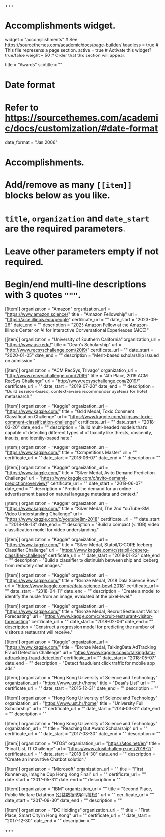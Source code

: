 +++
# Accomplishments widget.
widget = "accomplishments"  # See https://sourcethemes.com/academic/docs/page-builder/
headless = true  # This file represents a page section.
active = true  # Activate this widget? true/false
weight = 50  # Order that this section will appear.

title = "Awards"
subtitle = ""

# Date format
#   Refer to https://sourcethemes.com/academic/docs/customization/#date-format
date_format = "Jan 2006"

# Accomplishments.
#   Add/remove as many `[[item]]` blocks below as you like.
#   `title`, `organization` and `date_start` are the required parameters.
#   Leave other parameters empty if not required.
#   Begin/end multi-line descriptions with 3 quotes `"""`.

[[item]]
  organization = "Amazon"
  organization_url = "https://www.amazon.science/"
  title = "Amazon Fellowship"
  url = "https://aice.illinois.edu/people"
  certificate_url = ""
  date_start = "2023-09-26"
  date_end = ""
  description = "2023 Amazon Fellow at the Amazon-Illinois Center on AI for Interactive Conversational Experiences (AICE)"

[[item]]
  organization = "University of Southern California"
  organization_url = "https://www.usc.edu/"
  title = "Dean's Scholarship"
  url = "http://www.recsyschallenge.com/2019/"
  certificate_url = ""
  date_start = "2020-01-05"
  date_end = ""
  description = "Merit-based scholarship issued on admission."

[[item]]
  organization = "ACM RecSys, Trivago"
  organization_url = "http://www.recsyschallenge.com/2019/"
  title = "4th Place, 2019 ACM RecSys Challenge"
  url = "http://www.recsyschallenge.com/2019/"
  certificate_url = ""
  date_start = "2019-07-20"
  date_end = ""
  description = "Build session-based, context-aware recommender systems for hotel metasearch."

[[item]]
  organization = "Kaggle"
  organization_url = "https://www.kaggle.com/"
  title = "Gold Medal, Toxic Comment Classification Challenge"
  url = "https://www.kaggle.com/c/jigsaw-toxic-comment-classification-challenge"
  certificate_url = ""
  date_start = "2018-03-20"
  date_end = ""
  description = "Build multi-headed models that’s capable of detecting different types of of toxicity like threats, obscenity, insults, and identity-based hate."

[[item]]
  organization = "Kaggle"
  organization_url = "https://www.kaggle.com/"
  title = "Competitions Master"
  url = ""
  certificate_url = ""
  date_start = "2018-06-07"
  date_end = ""
  description = ""

[[item]]
  organization = "Kaggle"
  organization_url = "https://www.kaggle.com/"
  title = "Silver Medal, Avito Demand Prediction Challenge"
  url = "https://www.kaggle.com/c/avito-demand-prediction/overview/"
  certificate_url = ""
  date_start = "2018-06-07"
  date_end = ""
  description = "Predict the demand for an online advertisement based on natural language metadata and context."
  
[[item]]
  organization = "Kaggle"
  organization_url = "https://www.kaggle.com/"
  title = "Silver Medal, The 2nd YouTube-8M Video Understanding Challenge"
  url = "https://www.kaggle.com/c/youtube8m-2018"
  certificate_url = ""
  date_start = "2018-08-13"
  date_end = ""
  description = "Build a compact (< 1GB) video classification model for video understanding."

[[item]]
  organization = "Kaggle"
  organization_url = "https://www.kaggle.com/"
  title = "Silver Medal, Statoil/C-CORE Iceberg Classifier Challenge"
  url = "https://www.kaggle.com/c/statoil-iceberg-classifier-challenge"
  certificate_url = ""
  date_start = "2018-01-23"
  date_end = ""
  description = "Build a classifier to distinuish between ship and iceberg from remotely shot images."

[[item]]
  organization = "Kaggle"
  organization_url = "https://www.kaggle.com/"
  title = "Bronze Medal, 2018 Data Science Bowl"
  url = "https://www.kaggle.com/c/data-science-bowl-2018"
  certificate_url = ""
  date_start = "2018-04-11"
  date_end = ""
  description = "Create a model to identify the nuclei from an image, evaluated at the pixel-level."

[[item]]
  organization = "Kaggle"
  organization_url = "https://www.kaggle.com/"
  title = "Bronze Medal, Recruit Restaurant Visitor Forecasting"
  url = "https://www.kaggle.com/c/recruit-restaurant-visitor-forecasting"
  certificate_url = ""
  date_start = "2018-02-06"
  date_end = ""
  description = "Construct a regression model for predicting the number of visitors a restaurant will receive."

[[item]]
  organization = "Kaggle"
  organization_url = "https://www.kaggle.com/"
  title = "Bronze Medal, TalkingData AdTracking Fraud Detection Challenge"
  url = "https://www.kaggle.com/c/talkingdata-adtracking-fraud-detection"
  certificate_url = ""
  date_start = "2018-05-07"
  date_end = ""
  description = "Detect fraudulent click traffic for mobile app ads."


[[item]]
  organization = "Hong Kong University of Science and Technology"
  organization_url = "https://www.ust.hk/home"
  title = "Dean's List"
  url = ""
  certificate_url = ""
  date_start = "2015-12-31"
  date_end = ""
  description = ""

[[item]]
  organization = "Hong Kong University of Science and Technology"
  organization_url = "https://www.ust.hk/home"
  title = "University Full Scholarship"
  url = ""
  certificate_url = ""
  date_start = "2014-03-31"
  date_end = ""
  description = ""

[[item]]
  organization = "Hong Kong University of Science and Technology"
  organization_url = ""
  title = "Reaching Out Award Scholarship"
  url = ""
  certificate_url = ""
  date_start = "2017-03-30"
  date_end = ""
  description = ""

[[item]]
  organization = "ATOS"
  organization_url = "https://atos.net/en"
  title = "Final List, IT Challenge"
  url = "https://www.atositchallenge.net/2018-2/"
  certificate_url = ""
  date_start = "2018-04-30"
  date_end = ""
  description = "Create an innovative Chatbot solution."  

[[item]]
  organization = "Microsoft"
  organization_url = ""
  title = "First Runner-up, Imagine Cup Hong Kong Final"
  url = ""
  certificate_url = ""
  date_start = "2017-05-31"
  date_end = ""
  description = ""

[[item]]
  organization = "IBM"
  organization_url = ""
  title = "Second Place, Public Welfare Datathon (公益数据骇客马拉松)"
  url = ""
  certificate_url = ""
  date_start = "2017-09-30"
  date_end = ""
  description = ""

[[item]]
  organization = "DC Holdings"
  organization_url = ""
  title = "First Place, Smart City in Hong Kong"
  url = ""
  certificate_url = ""
  date_start = "2017-12-30"
  date_end = ""
  description = ""


  
+++
